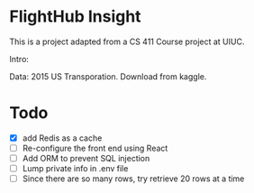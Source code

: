 # FlightHub Insight

This is a project adapted from a CS 411 Course project at UIUC.

Intro:

Data: 2015 US Transporation. Download from kaggle.

# Todo

- [x] add Redis as a cache
- [ ] Re-configure the front end using React
- [ ] Add ORM to prevent SQL injection
- [ ] Lump private info in .env file
- [ ] Since there are so many rows, try retrieve 20 rows at a time
